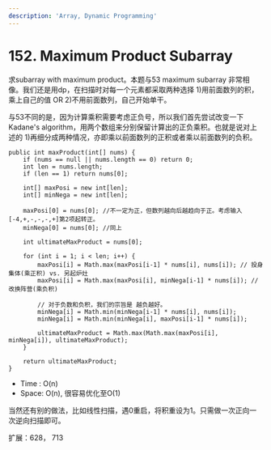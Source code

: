 ```yaml
---
description: 'Array, Dynamic Programming'
---
```


# 152. Maximum Product Subarray

求subarray with maximum product。本题与53 maximum subarray 非常相像。我们还是用dp，在扫描时对每一个元素都采取两种选择 1\)用前面数列的积，乘上自己的值 OR 2\)不用前面数列，自己开始单干。

与53不同的是，因为计算乘积需要考虑正负号，所以我们首先尝试改变一下Kadane's algorithm，用两个数组来分别保留计算出的正负乘积。也就是说对上述的 1\)再细分成两种情况，亦即乘以前面数列的正积或者乘以前面数列的负积。

```text
public int maxProduct(int[] nums) {
    if (nums == null || nums.length == 0) return 0;
    int len = nums.length;
    if (len == 1) return nums[0];

    int[] maxPosi = new int[len];
    int[] minNega = new int[len];

    maxPosi[0] = nums[0]; //不一定为正，但数列越向后越趋向于正。考虑输入[-4,+,-,-,-,+]第2项起转正。
    minNega[0] = nums[0]; //同上

    int ultimateMaxProduct = nums[0];

    for (int i = 1; i < len; i++) {
        maxPosi[i] = Math.max(maxPosi[i-1] * nums[i], nums[i]); // 投身集体(乘正积) vs. 另起炉灶
        maxPosi[i] = Math.max(maxPosi[i], minNega[i-1] * nums[i]); // 改换阵营(乘负积)

        // 对于负数和负积，我们的宗旨是 越负越好。
        minNega[i] = Math.min(minNega[i-1] * nums[i], nums[i]);
        minNega[i] = Math.min(minNega[i], maxPosi[i-1] * nums[i]);

        ultimateMaxProduct = Math.max(Math.max(maxPosi[i], minNega[i]), ultimateMaxProduct);
    }

    return ultimateMaxProduct;
}
```

* Time : O\(n\)
* Space: O\(n\), 很容易优化至O\(1\)

当然还有别的做法，比如线性扫描，遇0重启，将积重设为1。只需做一次正向一次逆向扫描即可。

扩展：628， 713

